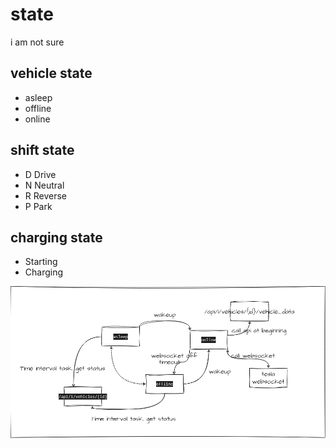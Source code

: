 # state

i am not sure

## vehicle state

- asleep
- offline
- online

## shift state

- D Drive
- N Neutral
- R Reverse
- P Park

## charging state

- Starting
- Charging

![state](images/state.drawio.png)
